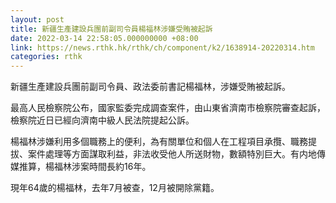 ```yaml
---
layout: post
title: 新疆生產建設兵團前副司令員楊福林涉嫌受賄被起訴
date: 2022-03-14 22:58:05.000000000 +08:00
link: https://news.rthk.hk/rthk/ch/component/k2/1638914-20220314.htm
categories: rthk
---
```


新疆生產建設兵團前副司令員、政法委前書記楊福林，涉嫌受賄被起訴。

最高人民檢察院公布，國家監委完成調查案件，由山東省濟南市檢察院審查起訴，檢察院近日已經向濟南中級人民法院提起公訴。

楊福林涉嫌利用多個職務上的便利，為有關單位和個人在工程項目承攬、職務提拔、案件處理等方面謀取利益，非法收受他人所送財物，數額特別巨大。有内地傳媒推算，楊福林涉案時間長約16年。

現年64歲的楊福林，去年7月被查，12月被開除黨籍。
